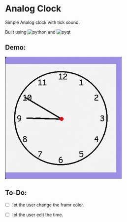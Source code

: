 # Analog Clock
Simple Analog clock with tick sound.

Built using ![python](https://img.shields.io/badge/python-3-brightgreen) and ![pyqt](https://img.shields.io/badge/PyQt-5-orange)





## Demo:

![screenshot01](assets/screenshot_01.gif)




## To-Do:
- [ ] let the user change the framr color.
- [ ] let the user edit the time.




